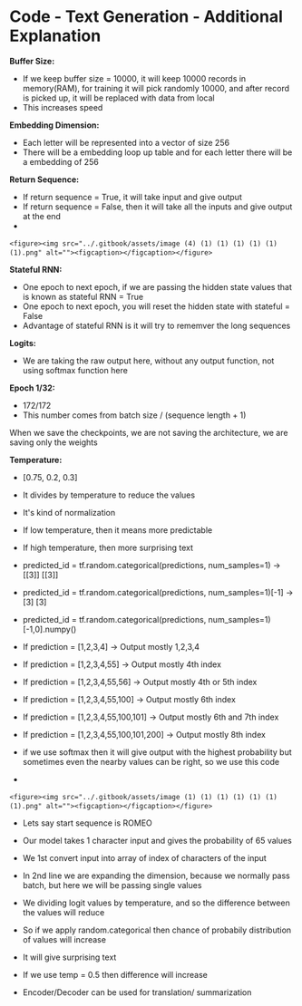 # Code - Text Generation - Additional Explanation



**Buffer Size:**

* If we keep buffer size = 10000, it will keep 10000 records in memory(RAM), for training it will pick randomly 10000, and after record is picked up, it will be replaced with data from local
* This increases speed

**Embedding Dimension:**

* Each letter will be represented into a vector of size 256
* There will be a embedding loop up table and for each letter there will be a embedding of 256

**Return Sequence:**

* If return sequence = True, it will take input and give output
* If return sequence = False, then it will take all the inputs and give output at the end
*

    <figure><img src="../.gitbook/assets/image (4) (1) (1) (1) (1) (1) (1).png" alt=""><figcaption></figcaption></figure>

**Stateful RNN:**

* One epoch to next epoch, if we are passing the hidden state values that is known as stateful RNN = True
* One epoch to next epoch, you will reset the hidden state with stateful = False
* Advantage of stateful RNN is it will try to rememver the long sequences

**Logits:**

* We are taking the raw output here, without any output function, not using softmax function here

**Epoch 1/32:**

* 172/172
* This number comes from batch size / (sequence length + 1)

When we save the checkpoints, we are not saving the architecture, we are saving only the weights

**Temperature:**

* \[0.75, 0.2, 0.3]
* It divides by temperature to reduce the values
* It's kind of normalization
* If low temperature, then it means more predictable
* If high temperature, then more surprising text



* &#x20;predicted\_id = tf.random.categorical(predictions, num\_samples=1) -> \[\[3]] \[\[3]]
* &#x20;predicted\_id = tf.random.categorical(predictions, num\_samples=1)\[-1] -> \[3] \[3]
* &#x20;predicted\_id = tf.random.categorical(predictions, num\_samples=1)\[-1,0].numpy()
* If prediction = \[1,2,3,4] -> Output mostly 1,2,3,4
* If prediction = \[1,2,3,4,55] -> Output mostly 4th index
* If prediction = \[1,2,3,4,55,56] -> Output mostly 4th or 5th index
* If prediction = \[1,2,3,4,55,100] -> Output mostly 6th index
* If prediction = \[1,2,3,4,55,100,101] -> Output mostly 6th and 7th index
* If prediction = \[1,2,3,4,55,100,101,200] -> Output mostly 8th index
* if we use softmax then it will give output with the highest probability but sometimes even the nearby values can be right, so we use this code



*

    <figure><img src="../.gitbook/assets/image (1) (1) (1) (1) (1) (1) (1).png" alt=""><figcaption></figcaption></figure>
* Lets say start sequence is ROMEO
* Our model takes 1 character input and gives the probability of 65 values
* We 1st convert input into array of index of characters of the input
* In 2nd line we are expanding the dimension, because we normally pass batch, but here we will be passing single values
* We dividing logit values by temperature, and so the difference between the values will reduce
* So if we apply random.categorical then chance of probabily distribution of values will increase
* It will give surprising text
* If we use temp = 0.5 then difference will increase



* Encoder/Decoder can be used for translation/ summarization
